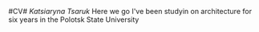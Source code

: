 #CV#
*Katsiaryna Tsaruk*
Here we go
I've been studyin on architecture for six years in the Polotsk State University